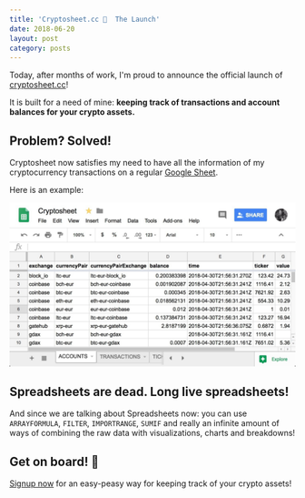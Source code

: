 ```yaml
---
title: 'Cryptosheet.cc 🚀  The Launch'
date: 2018-06-20
layout: post
category: posts
---
```


Today, after months of work, I'm proud to announce the official launch of [cryptosheet.cc](https://cryptosheet.cc)!

It is built for a need of mine: **keeping track of transactions and account balances for your crypto assets.**

## Problem? Solved!

Cryptosheet now satisfies my need to have all the information of my cryptocurrency transactions on a regular [Google Sheet](http://sheets.google.com/).

Here is an example:

![cryptosheet](/assets/images/posts/cryptosheet.jpg)

## Spreadsheets are dead. Long live spreadsheets!

And since we are talking about Spreadsheets now: you can use `ARRAYFORMULA`, `FILTER`, `IMPORTRANGE`, `SUMIF` and really an infinite amount of ways of combining the raw data with visualizations, charts and breakdowns!

## Get on board! 🚢

[Signup now](https://cryptosheet.cc) for an easy-peasy way for keeping track of your crypto assets!
